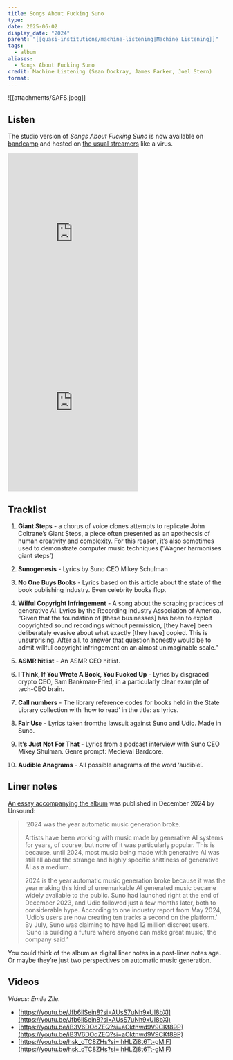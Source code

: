 ```yaml
---
title: Songs About Fucking Suno
type: 
date: 2025-06-02
display_date: "2024"
parent: "[[quasi-institutions/machine-listening|Machine Listening]]"
tags:
  - album
aliases:
  - Songs About Fucking Suno
credit: Machine Listening (Sean Dockray, James Parker, Joel Stern)
format:
---
```

![[attachments/SAFS.jpeg]]

## Listen

The studio version of _Songs About Fucking Suno_ is now available on [bandcamp](https://machinelistening.bandcamp.com/album/songs-about-fucking-suno) and hosted on [the usual streamers](https://open.spotify.com/album/1dNQYlhepTe0rUowArhSsK?si=aflXFvU8SrG91kJqtSp4ag) like a virus.

<div>
<iframe src="https://bandcamp.com/EmbeddedPlayer/album=4167667279/size=large/bgcol=ffffff/linkcol=333333/minimal=true/transparent=true/" title="bandcamp.com" sandbox="allow-scripts allow-popups allow-forms allow-same-origin allow-popups-to-escape-sandbox allow-top-navigation-by-user-activation" allowfullscreen="" loading="lazy" frameborder="0" style="width: 300px; height: 390px; ; display:inline-block"></iframe>

<iframe src="https://w.soundcloud.com/player/?visual=true&amp;url=https%3A%2F%2Fapi.soundcloud.com%2Fplaylists%2F1901896975&amp;show_artwork=true" title="w.soundcloud.com" sandbox="allow-scripts allow-popups allow-forms allow-same-origin allow-popups-to-escape-sandbox allow-top-navigation-by-user-activation" allowfullscreen="" loading="lazy" frameborder="0" style="width: 300px; height: 390px; display:inline-block"></iframe>
</div>

## Tracklist

1. **Giant Steps** - a chorus of voice clones attempts to replicate John Coltrane’s Giant Steps, a piece often presented as an apotheosis of human creativity and complexity. For this reason, it’s also sometimes used to demonstrate computer music techniques ('Wagner harmonises giant steps’)
    
2. **Sunogenesis** - Lyrics by Suno CEO Mikey Schulman
    
3. **No One Buys Books** - Lyrics based on this article about the state of the book publishing industry. Even celebrity books flop.
    
4. **Wilful Copyright Infringement** - A song about the scraping practices of generative AI. Lyrics by the Recording Industry Association of America. “Given that the foundation of [these businesses] has been to exploit copyrighted sound recordings without permission, [they have] been deliberately evasive about what exactly [they have] copied. This is unsurprising. After all, to answer that question honestly would be to admit willful copyright infringement on an almost unimaginable scale.”
    
5. **ASMR hitlist** - An ASMR CEO hitlist.
    
6. **I Think, If You Wrote A Book, You Fucked Up** - Lyrics by disgraced crypto CEO, Sam Bankman-Fried, in a particularly clear example of tech-CEO brain.
    
7. **Call numbers** - The library reference codes for books held in the State Library collection with ‘how to read’ in the title: as lyrics.
    
8. **Fair Use** - Lyrics taken fromthe lawsuit against Suno and Udio. Made in Suno.
    
9. **It’s Just Not For That** - Lyrics from a podcast interview with Suno CEO Mikey Shulman. Genre prompt: Medieval Bardcore.
    
10. **Audible Anagrams** - All possible anagrams of the word ‘audible’.

## Liner notes

[An essay accompanying the album](https://unsoundfestival.substack.com/i/145535377/songs-about-fucking-suno) was published in December 2024 by Unsound:

> ‘2024 was the year automatic music generation broke.
> 
> Artists have been working with music made by generative AI systems for years, of course, but none of it was particularly popular. This is because, until 2024, most music being made with generative AI was still all about the strange and highly specific shittiness of generative AI as a medium.
>
>2024 is the year automatic music generation broke because it was the year making this kind of unremarkable AI generated music became widely available to the public. Suno had launched right at the end of December 2023, and Udio followed just a few months later, both to considerable hype. According to one industry report from May 2024, ‘Udio’s users are now creating ten tracks a second on the platform.’ By July, Suno was claiming to have had 12 million discreet users. ‘Suno is building a future where anyone can make great music,’ the company said.’

You could think of the album as digital liner notes in a post-liner notes age. Or maybe they’re just two perspectives on automatic music generation.

## Videos

*Videos: Emile Zile.*

- [https://youtu.be/Jfb6iISein8?si=AUsS7uNh9xUI8bXl](https://youtu.be/Jfb6iISein8?si=AUsS7uNh9xUI8bXl)
- [https://youtu.be/iB3V6DOdZEQ?si=aOktnwd9V9CKf89P](https://youtu.be/iB3V6DOdZEQ?si=aOktnwd9V9CKf89P)
- [https://youtu.be/hsk_oTC8ZHs?si=ihHLZj8t6Tt-gMiF](https://youtu.be/hsk_oTC8ZHs?si=ihHLZj8t6Tt-gMiF)
